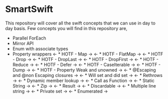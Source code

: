 # SmartSwift
This repository will cover all the swift concepts that we can use in day to day basis.
Few concepts you will find in this repository are,

* Parallel ForEach
* Mirror API
* Enum with associate types
* Property wrappers
<- * HOTF - Map ->
<- * HOTF - FlatMap ->
<- * HOTF - Drop ->
<- * HOTF - DropLast ->
<- * HOTF - DropFirst ->
<- * HOTF - Reduce ->
<- * HOTF - Defer ->
<- * HOTF - CaseIterable ->
<- * HOTF - Dump ->
<- * HOTF - Property Weak and unowned ->
<- * @Escaping and @non Escaping closures ->
<- * Will set and did set ->
<- * Rethrows ->
<- * Dynamic member lookup ->
<- * Call as Function ->
<- * Static String ->
<- * Zip ->
<- * Result ->
<- * Discardable ->
<- * Multiple line string ->
<- * Private set ->
<- * Enumerated ->
